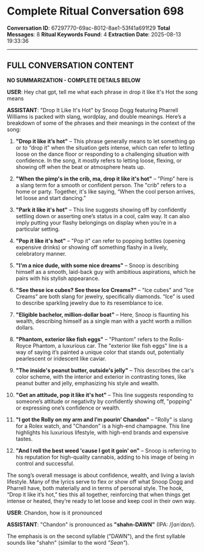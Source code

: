 # Complete Ritual Conversation 698

**Conversation ID**: 67297770-69ac-8012-8ae1-53f41a691f29
**Total Messages**: 8
**Ritual Keywords Found**: 4
**Extraction Date**: 2025-08-13 19:33:36

---

## FULL CONVERSATION CONTENT

**NO SUMMARIZATION - COMPLETE DETAILS BELOW**

**USER**: Hey chat gpt, tell me what each phrase in drop it like it's Hot the song means

**ASSISTANT**: "Drop It Like It's Hot" by Snoop Dogg featuring Pharrell Williams is packed with slang, wordplay, and double meanings. Here’s a breakdown of some of the phrases and their meanings in the context of the song:

1. **"Drop it like it’s hot"** – This phrase generally means to let something go or to “drop it” when the situation gets intense, which can refer to letting loose on the dance floor or responding to a challenging situation with confidence. In the song, it mostly refers to letting loose, flexing, or showing off when the beat or atmosphere heats up.

2. **"When the pimp's in the crib, ma, drop it like it's hot"** – "Pimp" here is a slang term for a smooth or confident person. The "crib" refers to a home or party. Together, it's like saying, “When the cool person arrives, let loose and start dancing.”

3. **"Park it like it's hot"** – This line suggests showing off by confidently settling down or asserting one’s status in a cool, calm way. It can also imply putting your flashy belongings on display when you’re in a particular setting.

4. **"Pop it like it's hot"** – "Pop it" can refer to popping bottles (opening expensive drinks) or showing off something flashy in a lively, celebratory manner.

5. **"I'm a nice dude, with some nice dreams"** – Snoop is describing himself as a smooth, laid-back guy with ambitious aspirations, which he pairs with his stylish appearance.

6. **"See these ice cubes? See these Ice Creams?"** – "Ice cubes" and "Ice Creams" are both slang for jewelry, specifically diamonds. “Ice” is used to describe sparkling jewelry due to its resemblance to ice.

7. **"Eligible bachelor, million-dollar boat"** – Here, Snoop is flaunting his wealth, describing himself as a single man with a yacht worth a million dollars.

8. **"Phantom, exterior like fish eggs"** – "Phantom" refers to the Rolls-Royce Phantom, a luxurious car. The "exterior like fish eggs" line is a way of saying it’s painted a unique color that stands out, potentially pearlescent or iridescent like caviar.

9. **"The inside's peanut butter, outside's jelly"** – This describes the car's color scheme, with the interior and exterior in contrasting tones, like peanut butter and jelly, emphasizing his style and wealth.

10. **"Get an attitude, pop it like it's hot"** – This line suggests responding to someone’s attitude or negativity by confidently showing off, "popping" or expressing one’s confidence or wealth.

11. **"I got the Rolly on my arm and I’m pourin’ Chandon"** – "Rolly" is slang for a Rolex watch, and "Chandon" is a high-end champagne. This line highlights his luxurious lifestyle, with high-end brands and expensive tastes.

12. **"And I roll the best weed 'cause I got it goin' on"** – Snoop is referring to his reputation for high-quality cannabis, adding to his image of being in control and successful.

The song’s overall message is about confidence, wealth, and living a lavish lifestyle. Many of the lyrics serve to flex or show off what Snoop Dogg and Pharrell have, both materially and in terms of personal style. The hook, “Drop it like it’s hot,” ties this all together, reinforcing that when things get intense or heated, they’re ready to let loose and keep cool in their own way.

**USER**: Chandon, how is it pronounced

**ASSISTANT**: "Chandon" is pronounced as **"shahn-DAWN"** (IPA: /ʃɑnˈdɒn/). 

The emphasis is on the second syllable ("DAWN"), and the first syllable sounds like "shahn" (similar to the word *"Sean"*).
